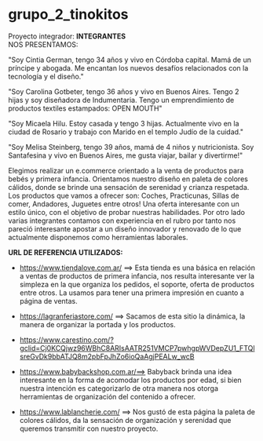 # grupo_2_tinokitos
Proyecto integrador:
**INTEGRANTES**  
NOS PRESENTAMOS: 

"Soy Cintia German, tengo 34 años y vivo en Córdoba capital. Mamá de un príncipe y abogada. Me encantan los nuevos desafíos relacionados con la  tecnología y el diseño."

"Soy Carolina Gotbeter, tengo 36 años y vivo en Buenos Aires. Tengo 2 hijas y soy diseñadora de Indumentaria. Tengo un emprendimiento de productos textiles estampados: OPEN MOUTH"

"Soy Micaela Hilu. Estoy casada y tengo 3 hijas. Actualmente vivo en la ciudad de Rosario y trabajo con Marido en el templo Judío de la cuidad."

"Soy Melisa Steinberg, tengo 39 años, mamá de 4 niños y nutricionista. Soy Santafesina y vivo en Buenos Aires, me gusta viajar, bailar y divertirme!"


Elegimos realizar un e.commerce orientado a la venta de productos para bebés y primera infancia. 
Orientamos nuestro diseño en paleta de colores cálidos, donde se brinde una sensación de serenidad y crianza respetada. 
Los productos que vamos a ofrecer son:  Coches, Practicunas, Sillas de comer, Andadores, Juguetes entre otros!
Una oferta interesante con un estilo único, con el objetivo de probar nuestras habilidades.
Por otro lado varias integrantes contamos con experiencia en el rubro por tanto nos pareció interesante apostar a un diseño innovador y renovado de lo que actualmente disponemos como herramientas laborales.

**URL DE REFERENCIA UTILIZADOS:**

- https://www.tiendalove.com.ar/ ==> Esta tienda es una básica en relación a ventas de productos de primera infancia, nos resulta interesante ver la simpleza en la que organiza los pedidos, el soporte, oferta de productos entre otros. La usamos para tener una primera impresión en cuanto a página de ventas.

- https://lagranferiastore.com/ ==> Sacamos de esta sitio la dinámica, la manera de organizar la portada y los productos.

- https://www.carestino.com/?gclid=Cj0KCQjwz96WBhC8ARIsAATR251VMCP7pwhgpWVDepZU1_FTQlsreGvDk9bbATJQ8m2pbFpJhZo6ioQaAgjPEALw_wcB

- https://www.babybackshop.com.ar/==> Babyback brinda una idea interesante en la forma de acomodar los productos por edad, si bien nuestra intención es categorizarlo de otra manera nos otorga herramientas de organización del contenido a ofrecer.

- https://www.lablancherie.com/ ==> Nos gustó de esta página la paleta de colores cálidos, da la sensación de organización y serenidad que queremos transmitir con nuestro proyecto.

